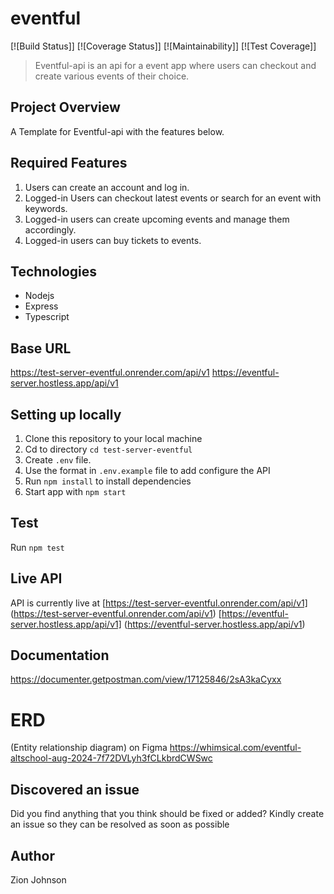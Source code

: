 # eventful
[![Build Status]]
[![Coverage Status]]
[![Maintainability]]
[![Test Coverage]] 

  
> Eventful-api is an api for a event app where users can checkout and create various events of their choice.

## Project Overview  
A Template for Eventful-api with the features below. 

## Required Features
1. Users can create an account and log in.  
2. Logged-in Users can checkout latest events or search for an event with keywords.  
3. Logged-in users can create upcoming events and manage them accordingly.
3. Logged-in users can buy tickets to events.

## Technologies
* Nodejs
* Express
* Typescript

## Base URL
https://test-server-eventful.onrender.com/api/v1
https://eventful-server.hostless.app/api/v1

## Setting up locally
1. Clone this repository to your local machine  
2. Cd to directory `cd test-server-eventful`
3. Create `.env` file.
4. Use the format in `.env.example` file to add configure the API
5. Run `npm install` to install dependencies
6. Start app with `npm start`
  
## Test
Run `npm test`

## Live API
API is currently live at 
[https://test-server-eventful.onrender.com/api/v1] (https://test-server-eventful.onrender.com/api/v1)
[https://eventful-server.hostless.app/api/v1] (https://eventful-server.hostless.app/api/v1)

## Documentation
https://documenter.getpostman.com/view/17125846/2sA3kaCyxx

# ERD
(Entity relationship diagram) on Figma
https://whimsical.com/eventful-altschool-aug-2024-7f72DVLyh3fCLkbrdCWSwc 


## Discovered an issue
Did you find anything that you think should be fixed or added? Kindly create an issue so they can be resolved as soon as possible

## Author
Zion Johnson
